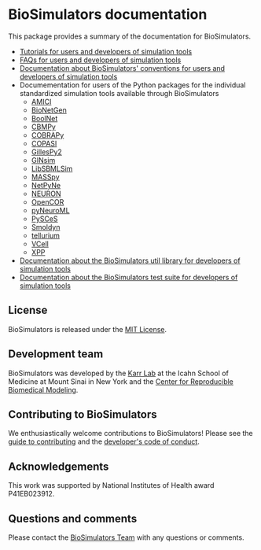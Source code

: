# BioSimulators documentation
This package provides a summary of the documentation for BioSimulators.

* [Tutorials for users and developers of simulation tools](https://biosimulators.org/help)
* [FAQs for users and developers of simulation tools](https://biosimulators.org/help/faq)
* [Documentation about BioSimulators' conventions for users and developers of simulation tools](https://biosimulators.org/standards)
* Documementation for users of the Python packages for the individual standardized simulation tools available through BioSimulators
  * [AMICI](https://biosimulators.github.io/Biosimulators_AMICI/)
  * [BioNetGen](https://biosimulators.github.io/Biosimulators_BioNetGen/)
  * [BoolNet](https://biosimulators.github.io/Biosimulators_BoolNet/)
  * [CBMPy](https://biosimulators.github.io/Biosimulators_CBMPy/)
  * [COBRAPy](https://biosimulators.github.io/Biosimulators_COBRAPy/)
  * [COPASI](https://biosimulators.github.io/Biosimulators_COPASI/)
  * [GillesPy2](https://biosimulators.github.io/Biosimulators_GillesPy2/)
  * [GINsim](https://biosimulators.github.io/Biosimulators_GINsim/)
  * [LibSBMLSim](https://biosimulators.github.io/Biosimulators_LibSBMLSim/)
  * [MASSpy](https://biosimulators.github.io/Biosimulators_MASSpy/)
  * [NetPyNe](https://biosimulators.github.io/Biosimulators_pyNeuroML/)
  * [NEURON](https://biosimulators.github.io/Biosimulators_pyNeuroML/)  
  * [OpenCOR](https://biosimulators.github.io/Biosimulators_OpenCOR/)
  * [pyNeuroML](https://biosimulators.github.io/Biosimulators_pyNeuroML/)
  * [PySCeS](https://biosimulators.github.io/Biosimulators_PySCeS/)
  * [Smoldyn](https://smoldyn.readthedocs.io/en/latest/python/api.html#sed-ml-combine-biosimulators-api)
  * [tellurium](https://biosimulators.github.io/Biosimulators_tellurium/)
  * [VCell](https://github.com/virtualcell/vcell)
  * [XPP](https://biosimulators.github.io/Biosimulators_XPP/)
* [Documentation about the BioSimulators util library for developers of simulation tools](https://biosimulators.github.io/Biosimulators_utils/)
* [Documentation about the BioSimulators test suite for developers of simulation tools](https://biosimulators.github.io/Biosimulators_test_suite/)

## License
BioSimulators is released under the [MIT License](https://github.com/biosimulators/Biosimulators/blob/dev/LICENSE).

## Development team
BioSimulators was developed by the [Karr Lab](https://www.karrlab.org) at the Icahn School of Medicine at Mount Sinai in New York and the [Center for Reproducible Biomedical Modeling](http://reproduciblebiomodels.org).

## Contributing to BioSimulators
We enthusiastically welcome contributions to BioSimulators! Please see the [guide to contributing](https://github.com/biosimulators/Biosimulators/blob/dev/CONTRIBUTING.md) and the [developer's code of conduct](https://github.com/biosimulators/Biosimulators/blob/dev/CODE_OF_CONDUCT.md).

## Acknowledgements
This work was supported by National Institutes of Health award P41EB023912.

## Questions and comments
Please contact the [BioSimulators Team](mailto:info@biosimulators.org) with any questions or comments.
